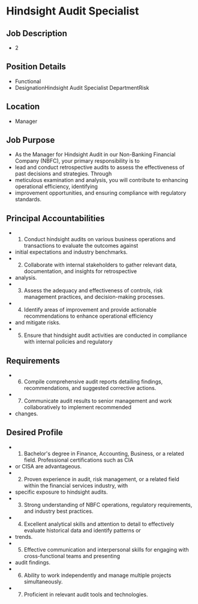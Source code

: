 # Hindsight Audit Specialist

## Job Description

* 2

## Position Details

* Functional
* DesignationHindsight Audit Specialist DepartmentRisk

## Location

* Manager

## Job Purpose

* As the Manager for Hindsight Audit in our Non-Banking Financial Company (NBFC), your primary responsibility is to
* lead and conduct retrospective audits to assess the effectiveness of past decisions and strategies. Through
* meticulous  examination  and  analysis,  you  will  contribute  to  enhancing  operational  efficiency,  identifying
* improvement opportunities, and ensuring compliance with regulatory standards.

## Principal Accountabilities

* 1. Conduct hindsight audits on various business operations and transactions to evaluate the outcomes against
* initial expectations and industry benchmarks.
* 2. Collaborate with internal stakeholders to gather relevant data, documentation, and insights for retrospective
* analysis.
* 3. Assess the adequacy and effectiveness of controls, risk management practices, and decision-making processes.
* 4. Identify areas of improvement and provide actionable recommendations to enhance operational efficiency
* and mitigate risks.
* 5. Ensure that hindsight audit activities are conducted in compliance with internal policies and regulatory

## Requirements

* 6. Compile comprehensive audit reports detailing findings, recommendations, and suggested corrective actions.
* 7. Communicate audit results to senior management and work collaboratively to implement recommended
* changes.

## Desired Profile

* 1. Bachelor's degree in Finance, Accounting, Business, or a related field. Professional certifications such as CIA
* or  CISA  are  advantageous.
* 2. Proven experience in audit, risk management, or a related field within the financial services industry, with
* specific  exposure  to  hindsight  audits.
* 3.  Strong  understanding  of  NBFC  operations,  regulatory  requirements,  and  industry  best  practices.
* 4. Excellent analytical skills and attention to detail to effectively evaluate historical data and identify patterns or
* trends.
* 5. Effective communication and interpersonal skills for engaging with cross-functional teams and presenting
* audit  findings.
* 6.  Ability  to  work  independently  and  manage  multiple  projects  simultaneously.
* 7. Proficient in relevant audit tools and technologies.
